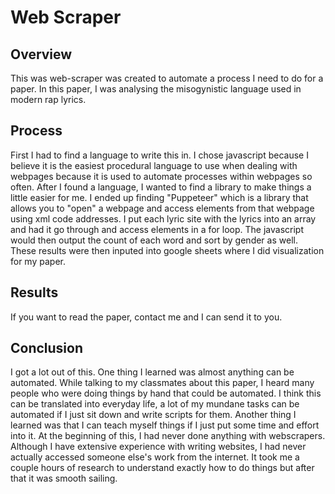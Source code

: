 # Web Scraper
## Overview
This was web-scraper was created to automate a process I need to do for a paper. In this paper, I was analysing the misogynistic language used in modern rap lyrics.

## Process
First I had to find a language to write this in. I chose javascript because I believe it is the easiest procedural language to use when dealing with webpages because
it is used to automate processes within webpages so often. After I found a language, I wanted to find a library to make things a little easier for me. I ended up finding
"Puppeteer" which is a library that allows you to "open" a webpage and access elements from that webpage using xml code addresses. I put each lyric site with the lyrics
into an array and had it go through and access elements in a for loop. The javascript would then output the count of each word and sort by gender as well. These results
were then inputed into google sheets where I did visualization for my paper.

## Results
If you want to read the paper, contact me and I can send it to you.

## Conclusion
I got a lot out of this. One thing I learned was almost anything can be automated. While talking to my classmates about this paper, I heard many people who were doing
things by hand that could be automated. I think this can be translated into everyday life, a lot of my mundane tasks can be automated if I just sit down and write
scripts for them. Another thing I learned was that I can teach myself things if I just put some time and effort into it. At the beginning of this, I had never done
anything with webscrapers. Although I have extensive experience with writing websites, I had never actually accessed someone else's work from the internet.
It took me a couple hours of research to understand exactly how to do things but after that it was smooth sailing. 

